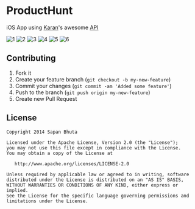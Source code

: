 ProductHunt
===========

iOS App using [Karan](https://github.com/karan)'s awesome [API](https://github.com/karan/Hook)

![1](https://raw.githubusercontent.com/sapanbhuta/ProductHunt/master/Screenshots/1.png)
![2](https://raw.githubusercontent.com/sapanbhuta/ProductHunt/master/Screenshots/2.png)
![3](https://raw.githubusercontent.com/sapanbhuta/ProductHunt/master/Screenshots/3.png)
![4](https://raw.githubusercontent.com/sapanbhuta/ProductHunt/master/Screenshots/4.png)
![5](https://raw.githubusercontent.com/sapanbhuta/ProductHunt/master/Screenshots/5.png)
![6](https://raw.githubusercontent.com/sapanbhuta/ProductHunt/master/Screenshots/6.png)

Contributing
------------

 1. Fork it
 2. Create your feature branch (`git checkout -b my-new-feature`)
 3. Commit your changes (`git commit -am 'Added some feature'`)
 4. Push to the branch (`git push origin my-new-feature`)
 5. Create new Pull Request

License
--------

    Copyright 2014 Sapan Bhuta

    Licensed under the Apache License, Version 2.0 (the "License");
    you may not use this file except in compliance with the License.
    You may obtain a copy of the License at

       http://www.apache.org/licenses/LICENSE-2.0

    Unless required by applicable law or agreed to in writing, software
    distributed under the License is distributed on an "AS IS" BASIS,
    WITHOUT WARRANTIES OR CONDITIONS OF ANY KIND, either express or implied.
    See the License for the specific language governing permissions and
    limitations under the License.
